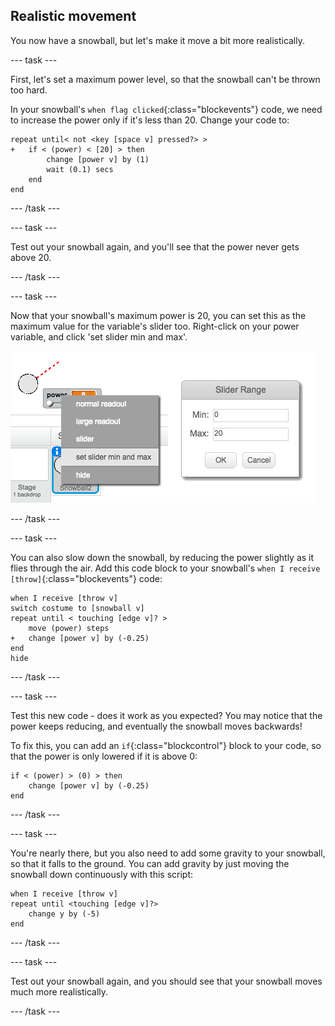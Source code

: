 ## Realistic movement

You now have a snowball, but let's make it move a bit more realistically.

--- task ---

First, let's set a maximum power level, so that the snowball can't be thrown too hard.

In your snowball's `when flag clicked`{:class="blockevents"} code, we need to increase the power only if it's less than 20. Change your code to:

```blocks
repeat until< not <key [space v] pressed?> >
+	if < (power) < [20] > then
		change [power v] by (1)
		wait (0.1) secs
	end
end
```

--- /task ---

--- task ---

Test out your snowball again, and you'll see that the power never gets above 20.

--- /task ---

--- task ---

Now that your snowball's maximum power is 20, you can set this as the maximum value for the variable's slider too. Right-click on your power variable, and click 'set slider min and max'.

![min max of slider range](images/snow-minmax.png)


--- /task ---

--- task ---

You can also slow down the snowball, by reducing the power slightly as it flies through the air. Add this code block to your snowball's `when I receive [throw]`{:class="blockevents"} code:

```blocks
when I receive [throw v]
switch costume to [snowball v]
repeat until < touching [edge v]? >
	move (power) steps
+	change [power v] by (-0.25)
end
hide
```

--- /task ---


--- task ---

Test this new code - does it work as you expected? You may notice that the power keeps reducing, and eventually the snowball moves backwards!

To fix this, you can add an `if`{:class="blockcontrol"} block to your code, so that the power is only lowered if it is above 0:

```blocks
if < (power) > (0) > then
	change [power v] by (-0.25)
end
```

--- /task ---

--- task ---

You're nearly there, but you also need to add some gravity to your snowball, so that it falls to the ground. You can add gravity by just moving the snowball down continuously with this script:

```blocks
when I receive [throw v]
repeat until <touching [edge v]?>
	change y by (-5)
end
```

--- /task ---

--- task ---

Test out your snowball again, and you should see that your snowball moves much more realistically.

--- /task ---


